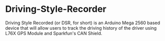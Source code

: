 # Driving-Style-Recorder
Driving Style Recorded (or DSR, for short) is an Arduino Mega 2560 based device that will allow users to track the driving history of the driver using L76X GPS Module and Sparkfun's CAN Shield.
